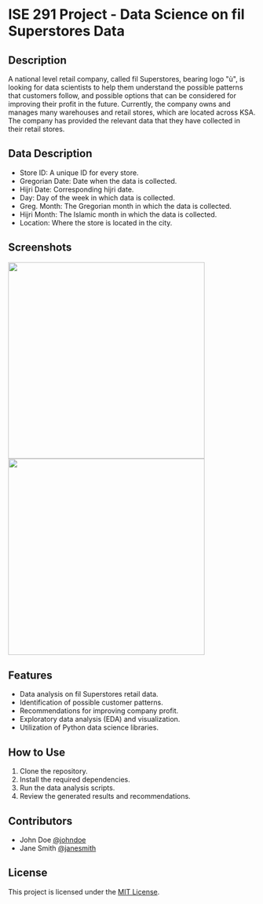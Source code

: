 # ISE 291 Project - Data Science on fil Superstores Data


## Description
A national level retail company, called fil Superstores, bearing logo "ù", is looking for data scientists to help them understand the possible patterns that customers follow, and possible options that can be considered for improving their profit in the future. Currently, the company owns and manages many warehouses and retail stores, which are located across KSA. The company has provided the relevant data that they have collected in their retail stores.

## Data Description
- Store ID: A unique ID for every store.
- Gregorian Date: Date when the data is collected.
- Hijri Date: Corresponding hijri date.
- Day: Day of the week in which data is collected.
- Greg. Month: The Gregorian month in which the data is collected.
- Hijri Month: The Islamic month in which the data is collected.
- Location: Where the store is located in the city.

## Screenshots

<img src="https://user-images.githubusercontent.com/65549274/232504497-a76f3cc6-9008-4496-8593-a897f348d3cb.jpg" width="400">

<img src="https://user-images.githubusercontent.com/65549274/232504521-c0bc6961-7340-4659-b7dc-aae1a5656bcd.jpg" width="400">


## Features
- Data analysis on fil Superstores retail data.
- Identification of possible customer patterns.
- Recommendations for improving company profit.
- Exploratory data analysis (EDA) and visualization.
- Utilization of Python data science libraries.

## How to Use
1. Clone the repository.
2. Install the required dependencies.
3. Run the data analysis scripts.
4. Review the generated results and recommendations.

## Contributors
- John Doe [@johndoe](https://github.com/johndoe)
- Jane Smith [@janesmith](https://github.com/janesmith)

## License
This project is licensed under the [MIT License](LICENSE).
